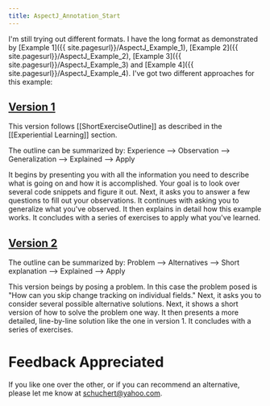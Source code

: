 ```yaml
---
title: AspectJ_Annotation_Start
---
```

I'm still trying out different formats. I have the long format as demonstrated by [Example 1]({{ site.pagesurl}}/AspectJ_Example_1), [Example 2]({{ site.pagesurl}}/AspectJ_Example_2), [Example 3]({{ site.pagesurl}}/AspectJ_Example_3) and [Example 4]({{ site.pagesurl}}/AspectJ_Example_4). I've got two different approaches for this example:

## [Version 1]({{_site.pagesurl}}/AspectJ_Annotation_Experience)
This version follows [[ShortExerciseOutline]] as described in the [[Experiential Learning]] section.

The outline can be summarized by: Experience --> Observation --> Generalization --> Explained --> Apply

It begins by presenting you with all the information you need to describe what is going on and how it is accomplished. Your goal is to look over several code snippets and figure it out. Next, it asks you to answer a few questions to fill out your observations. It continues with asking you to generalize what you've observed. It then explains in detail how this example works. It concludes with a series of exercises to apply what you've learned.

## [Version 2]({{_site.pagesurl}}/AspectJ_Annotation_Problem)
The outline can be summarized by: Problem --> Alternatives --> Short explanation --> Explained --> Apply

This version beings by posing a problem. In this case the problem posed is "How can you skip change tracking on individual fields." Next, it asks you to consider several possible alternative solutions. Next, it shows a short version of how to solve the problem one way. It then presents a more detailed, line-by-line solution like the one in version 1. It concludes with a series of exercises.

# Feedback Appreciated
If you like one over the other, or if you can recommend an alternative, please let me know at schuchert@yahoo.com.

